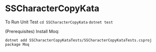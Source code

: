 # SSCharacterCopyKata

To Run Unit Test
`cd SSCharacterCopyKata`
`dotnet test`

(Prerequisites) Install Moq:

`dotnet add SSCharacterCopyKataTests/SSCharacterCopyKataTests.csproj package Moq`
